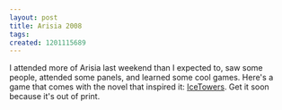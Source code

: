 ```yaml
---
layout: post
title: Arisia 2008
tags: 
created: 1201115689
---
```

I attended more of Arisia last weekend than I expected to, saw some people, attended some panels, and learned some cool games.  Here's a game that comes with the novel that inspired it:  [IceTowers](http://www.wunderland.com/icehouse/IceTowers/).  Get it soon because it's out of print.
